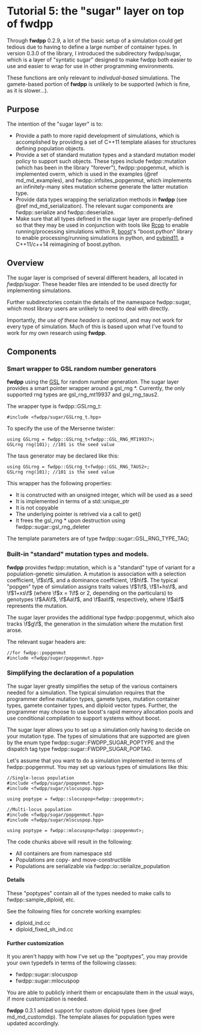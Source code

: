 # Tutorial 5: the "sugar" layer on top of fwdpp

Through __fwdpp__ 0.2.9, a lot of the basic setup of a simulation could get tedious due to having to define a large number of container types.  In version 0.3.0 of the library, I introduced the subdirectory fwdpp/sugar, which is a layer of "syntatic sugar" designed to make fwdpp both easier to use and easier to wrap for use in other programming environments.

These functions are only relevant to _indivdual-based_ simulations.  The gamete-based portion of __fwdpp__ is unlikely to be supported (which is fine, as it is slower...).

## Purpose

The intention of the "sugar layer" is to:

* Provide a path to more rapid development of simulations, which is accomplished by providing a set of C++11 template aliases for structures defining population objects.
* Provide a set of standard mutation types and a standard mutation model policy to support such objects.  These types include fwdpp::mutation (which has been in the library "forever"), fwdpp::popgenmut, which is implemented overm, which is used in the examples (@ref md_md_examples), and fwdpp::infsites_popgenmut, which implements an infinitely-many sites mutation scheme generate the latter mutation type. 
* Provide data types wrapping the serialization methods in __fwdpp__ (see @ref md_md_serialization).  The relevant sugar components are fwdpp::serialize and fwdpp::deserialize.
* Make sure that all types defined in the sugar layer are properly-defined so that they may be used in conjunction with tools like [Rcpp](http://cran.r-project.org/web/packages/Rcpp/index.html) to enable running/processing simulations within R, [boost](http://www.boost.org)'s "boost.python" library to enable processing/running simulations in python, and [pybind11](https://github.com/pybind/pybind11), a C++11/c++14 reimagining of boost.python.

## Overview

The sugar layer is comprised of several different headers, all located in _fwdpp/sugar_.  These header files are intended to be used directly for implementing simulations.

Further subdirectories contain the details of the namespace fwdpp::sugar, which most library users are unlikely to need to deal with directly.

Importantly, _the use of these headers is optional_, and may not work for every type of simulation.  Much of this is based upon what I've found to work for my own research using __fwdpp__.

## Components 
### Smart wrapper to GSL random number generators

__fwdpp__ using the [GSL](http://gnu.org/software/gsl) for random number generation.  The sugar layer provides a smart pointer wrapper around a gsl_rng *.  Currently, the only supported rng types are gsl_rng_mt19937 and gsl_rng_taus2.

The wrapper type is fwdpp::GSLrng_t:

~~~{.cpp}
#include <fwdpp/sugar/GSLrng_t.hpp>
~~~

To specify the use of the Mersenne twister:

~~~{.cpp}
using GSLrng = fwdpp::GSLrng_t<fwdpp::GSL_RNG_MT19937>;
GSLrng rng(101); //101 is the seed value 
~~~

The taus generator may be declared like this:

~~~{.cpp}
using GSLrng = fwdpp::GSLrng_t<fwdpp::GSL_RNG_TAUS2>;
GSLrng rng(101); //101 is the seed value 
~~~

This wrapper has the following properties:
* It is constructed with an unsigned integer, which will be used as a seed
* It is implemented in terms of a std::unique_ptr
* It is not copyable
* The underlying pointer is retrived via a call to get()
* It frees the gsl_rng * upon destruction using fwdpp::sugar::gsl_rng_deleter

The template parameters are of type fwdpp::sugar::GSL_RNG_TYPE_TAG;

### Built-in "standard" mutation types and models.

__fwdpp__ provides fwdpp::mutation, which is a "standard" type of variant for a population-genetic simulation.  A mutation is association with a selection coefficient, \f$s\f$, and a dominance coefficient, \f$h\f$.  The typical "popgen" type of simulation assigns traits values \f$1\f$, \f$1+hs\f$, and \f$1+xs\f$ (where \f$x = 1\f$ or 2, depending on the particulars) to genotypes \f$AA\f$, \f$Aa\f$, and \f$aa\f$, respectively, where \f$a\f$ represents the mutation.

The sugar layer provides the additional type fwdpp::popgenmut, which also tracks \f$g\f$, the generation in the simulation where the mutation first arose.

The relevant sugar headers are:

~~~{.cpp}
//for fwdpp::popgenmut
#include <fwdpp/sugar/popgenmut.hpp>
~~~

### Simplifying the declaration of a population

The sugar layer greatly simplifies the setup of the various containers needed for a simulation.  The typical simulation requires that the programmer define mutation types, gamete types, mutation container types, gamete container types, and diploid vector types.  Further, the programmer may choose to use boost's rapid memory allocation pools and use conditional compilation to support systems without boost.

The sugar layer allows you to set up a simulation only having to decide on your mutation type.  The types of simulations that are supported are given by the enum type fwdpp::sugar::FWDPP_SUGAR_POPTYPE and the dispatch tag type fwdpp::sugar::FWDPP_SUGAR_POPTAG.

Let's assume that you want to do a simulation implemented in terms of fwdpp::popgenmut.  You may set up various types of simulations like this:

~~~{.cpp}
//Single-locus population
#include <fwdpp/sugar/popgenmut.hpp>
#include <fwdpp/sugar/slocuspop.hpp>

using poptype = fwdpp::slocuspop<fwdpp::popgenmut>;
~~~


~~~{.cpp}
//Multi-locus population
#include <fwdpp/sugar/popgenmut.hpp>
#include <fwdpp/sugar/mlocuspop.hpp>

using poptype = fwdpp::mlocuspop<fwdpp::popgenmut>;
~~~

The code chunks above will result in the following:

* All containers are from namespace std
* Populations are copy- and move-constructible
* Populations are serializable via fwdpp::io::serialize_population

#### Details

These "poptypes" contain all of the types needed to make calls to fwdpp::sample_diploid, etc.  

See the following files for concrete working examples:

* diploid_ind.cc
* diploid_fixed_sh_ind.cc

#### Further customization

It you aren't happy with how I've set up the "poptypes", you may provide your own typedefs in terms of the following classes:

* fwdpp::sugar::slocuspop
* fwdpp::sugar::mlocuspop 

You are able to publicly inherit them or encapsulate them in the usual ways, if more customization is needed.

__fwdpp__ 0.3.1 added support for custom diploid types (see @ref md_md_customdip).  The template aliases for population types were updated accordingly.

